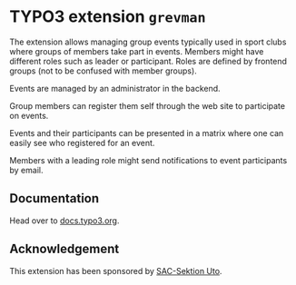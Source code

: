 # TYPO3 extension `grevman`

The extension allows managing group events typically used in sport clubs
where groups of members take part in events. Members might have different
roles such as leader or participant. Roles are defined by frontend groups (not
to be confused with member groups).

Events are managed by an administrator in the backend.

Group members can register them self through the web site to participate on
events.

Events and their participants can be presented in a matrix where one can
easily see who registered for an event.

Members with a leading role might send notifications to event
participants by email.

## Documentation

Head over to [docs.typo3.org](https://docs.typo3.org/p/buepro/typo3-grevman/master/en-us/).

## Acknowledgement

This extension has been sponsored by [SAC-Sektion Uto](https://www.sac-uto.ch).
